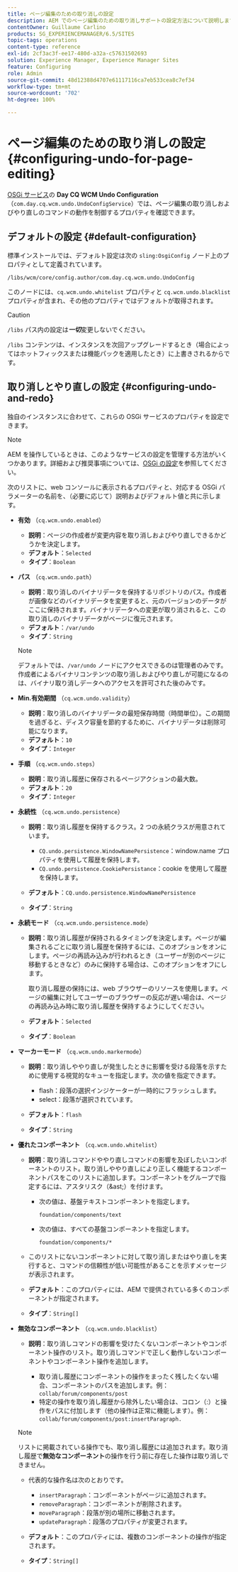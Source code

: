 ```yaml
---
title: ページ編集のための取り消しの設定
description: AEM でのページ編集のための取り消しサポートの設定方法について説明します。
contentOwner: Guillaume Carlino
products: SG_EXPERIENCEMANAGER/6.5/SITES
topic-tags: operations
content-type: reference
exl-id: 2cf3ac3f-ee17-480d-a32a-c57631502693
solution: Experience Manager, Experience Manager Sites
feature: Configuring
role: Admin
source-git-commit: 48d12388d4707e61117116ca7eb533cea8c7ef34
workflow-type: tm+mt
source-wordcount: '702'
ht-degree: 100%

---
```


# ページ編集のための取り消しの設定{#configuring-undo-for-page-editing}

[OSGi サービス](/help/sites-deploying/configuring-osgi.md)の **Day CQ WCM Undo Configuration**（`com.day.cq.wcm.undo.UndoConfigService`）では、ページ編集の取り消しおよびやり直しのコマンドの動作を制御するプロパティを確認できます。

## デフォルトの設定 {#default-configuration}

標準インストールでは、デフォルト設定は次の `sling:OsgiConfig` ノード上のプロパティとして定義されています。

`/libs/wcm/core/config.author/com.day.cq.wcm.undo.UndoConfig`

このノードには、`cq.wcm.undo.whitelist` プロパティと `cq.wcm.undo.blacklist` プロパティが含まれ、その他のプロパティではデフォルトが取得されます。

>[!CAUTION]
>
>`/libs` パス内の設定は&#x200B;***一切***&#x200B;変更しないでください。
>
>`/libs` コンテンツは、インスタンスを次回アップグレードするとき（場合によってはホットフィックスまたは機能パックを適用したとき）に上書きされるからです。

## 取り消しとやり直しの設定 {#configuring-undo-and-redo}

独自のインスタンスに合わせて、これらの OSGi サービスのプロパティを設定できます。

>[!NOTE]
>
>AEM を操作しているときは、このようなサービスの設定を管理する方法がいくつかあります。詳細および推奨事項については、[OSGi の設定](/help/sites-deploying/configuring-osgi.md)を参照してください。

次のリストに、web コンソールに表示されるプロパティと、対応する OSGi パラメーターの名前を、（必要に応じて）説明およびデフォルト値と共に示します。

* **有効**
（`cq.wcm.undo.enabled`）

   * **説明**：ページの作成者が変更内容を取り消しおよびやり直しできるかどうかを決定します。
   * **デフォルト**：`Selected`
   * **タイプ**：`Boolean`

* **パス**
（`cq.wcm.undo.path`）

   * **説明**：取り消しのバイナリデータを保持するリポジトリのパス。作成者が画像などのバイナリデータを変更すると、元のバージョンのデータがここに保持されます。バイナリデータへの変更が取り消されると、この取り消しのバイナリデータがページに復元されます。
   * **デフォルト**：`/var/undo`
   * **タイプ**：`String`

  >[!NOTE]
  >
  >デフォルトでは、`/var/undo` ノードにアクセスできるのは管理者のみです。作成者によるバイナリコンテンツの取り消しおよびやり直しが可能になるのは、バイナリ取り消しデータへのアクセスを許可された後のみです。

* **Min.有効期間**
（`cq.wcm.undo.validity`）

   * **説明**：取り消しのバイナリデータの最短保存時間（時間単位）。この期間を過ぎると、ディスク容量を節約するために、バイナリデータは削除可能になります。
   * **デフォルト**：`10`
   * **タイプ**：`Integer`

* **手順**
（`cq.wcm.undo.steps`）

   * **説明**：取り消し履歴に保存されるページアクションの最大数。
   * **デフォルト**：`20`
   * **タイプ**：`Integer`

* **永続性**
（`cq.wcm.undo.persistence`）

   * **説明**：取り消し履歴を保持するクラス。2 つの永続クラスが用意されています。

      * `CQ.undo.persistence.WindowNamePersistence`：window.name プロパティを使用して履歴を保持します。
      * `CQ.undo.persistence.CookiePersistance`：cookie を使用して履歴を保持します。

   * **デフォルト**：`CQ.undo.persistence.WindowNamePersistence`
   * **タイプ**：`String`

* **永続モード**
（`cq.wcm.undo.persistence.mode`）

   * **説明**：取り消し履歴が保持されるタイミングを決定します。ページが編集されるごとに取り消し履歴を保持するには、このオプションをオンにします。ページの再読み込みが行われるとき（ユーザーが別のページに移動するときなど）のみに保持する場合は、このオプションをオフにします。

     取り消し履歴の保持には、web ブラウザーのリソースを使用します。ページの編集に対してユーザーのブラウザーの反応が遅い場合は、ページの再読み込み時に取り消し履歴を保持するようにしてください。

   * **デフォルト**：`Selected`
   * **タイプ**：`Boolean`

* **マーカーモード**
（`cq.wcm.undo.markermode`）

   * **説明**：取り消しややり直しが発生したときに影響を受ける段落を示すために使用する視覚的なキューを指定します。次の値を指定できます。

      * flash：段落の選択インジケーターが一時的にフラッシュします。
      * select：段落が選択されています。

   * **デフォルト**：`flash`
   * **タイプ**：`String`

* **優れたコンポーネント**
（`cq.wcm.undo.whitelist`）

   * **説明**：取り消しコマンドややり直しコマンドの影響を及ぼしたいコンポーネントのリスト。取り消しややり直しにより正しく機能するコンポーネントパスをこのリストに追加します。コンポーネントをグループで指定するには、アスタリスク（&amp;ast;）を付けます。

      * 次の値は、基盤テキストコンポーネントを指定します。

        `foundation/components/text`

      * 次の値は、すべての基盤コンポーネントを指定します。

        `foundation/components/*`

   * このリストにないコンポーネントに対して取り消しまたはやり直しを実行すると、コマンドの信頼性が低い可能性があることを示すメッセージが表示されます。

   * **デフォルト**：このプロパティには、AEM で提供されている多くのコンポーネントが指定されます。
   * **タイプ**：`String[]`

* **無効なコンポーネント**
（`cq.wcm.undo.blacklist`）

   * **説明**：取り消しコマンドの影響を受けたくないコンポーネントやコンポーネント操作のリスト。取り消しコマンドで正しく動作しないコンポーネントやコンポーネント操作を追加します。

      * 取り消し履歴にコンポーネントの操作をまったく残したくない場合、コンポーネントのパスを追加します。例：`collab/forum/components/post`
      * 特定の操作を取り消し履歴から除外したい場合は、コロン（:）と操作をパスに付加します（他の操作は正常に機能します）。例：`collab/forum/components/post:insertParagraph.`

  >[!NOTE]
  >
  >リストに掲載されている操作でも、取り消し履歴には追加されます。取り消し履歴で&#x200B;**無効なコンポーネント**&#x200B;の操作を行う前に存在した操作は取り消しできません。

   * 代表的な操作名は次のとおりです。

      * `insertParagraph`：コンポーネントがページに追加されます。
      * `removeParagraph`：コンポーネントが削除されます。
      * `moveParagraph`：段落が別の場所に移動されます。
      * `updateParagraph`：段落のプロパティが変更されます。

   * **デフォルト**：このプロパティには、複数のコンポーネントの操作が指定されます。
   * **タイプ**：`String[]`
